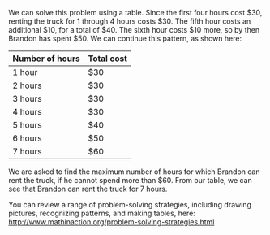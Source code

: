 We can solve this problem using a table. Since the first
four hours cost \$30, renting the truck for 1 through 4 hours costs
\$30. The fifth hour costs an additional \$10, for a total of \$40. The
sixth hour costs \$10 more, so by then Brandon has spent \$50. We can
continue this pattern, as shown here:

  Number of hours    | Total cost
  -------------------| ------------
     1 hour          | \$30
     2 hours         | \$30
     3 hours         | \$30
     4 hours         | \$30
     5 hours         | \$40
     6 hours         | \$50
     7 hours         | \$60

We are asked to find the maximum number of hours for which Brandon can
rent the truck, if he cannot spend more than \$60. From our table, we
can see that Brandon can rent the truck for 7 hours.

You can review a range of problem-solving strategies, including drawing
pictures, recognizing patterns, and making tables, here:
<http://www.mathinaction.org/problem-solving-strategies.html>
